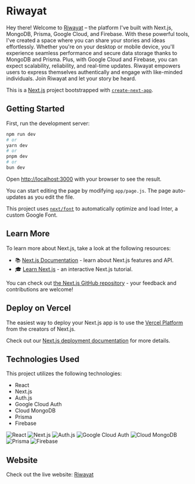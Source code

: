 # Riwayat

Hey there! Welcome to [Riwayat](https://riwayat-blog.vercel.app/) – the platform I've built with Next.js, MongoDB, Prisma, Google Cloud, and Firebase. With these powerful tools, I've created a space where you can share your stories and ideas effortlessly. Whether you're on your desktop or mobile device, you'll experience seamless performance and secure data storage thanks to MongoDB and Prisma. Plus, with Google Cloud and Firebase, you can expect scalability, reliability, and real-time updates.  Riwayat empowers users to express themselves authentically and engage with like-minded individuals. Join Riwayat and let your story be heard.

This is a [Next.js](https://nextjs.org/) project bootstrapped with [`create-next-app`](https://github.com/vercel/next.js/tree/canary/packages/create-next-app).

## Getting Started

First, run the development server:

```bash
npm run dev
# or
yarn dev
# or
pnpm dev
# or
bun dev
```

Open [http://localhost:3000](http://localhost:3000) with your browser to see the result.

You can start editing the page by modifying `app/page.js`. The page auto-updates as you edit the file.

This project uses [`next/font`](https://nextjs.org/docs/basic-features/font-optimization) to automatically optimize and load Inter, a custom Google Font.

## Learn More

To learn more about Next.js, take a look at the following resources:

- 📚 [Next.js Documentation](https://nextjs.org/docs) - learn about Next.js features and API.
- 🎓 [Learn Next.js](https://nextjs.org/learn) - an interactive Next.js tutorial.

You can check out [the Next.js GitHub repository](https://github.com/vercel/next.js/) - your feedback and contributions are welcome!

## Deploy on Vercel

The easiest way to deploy your Next.js app is to use the [Vercel Platform](https://vercel.com/new?utm_medium=default-template&filter=next.js&utm_source=create-next-app&utm_campaign=create-next-app-readme) from the creators of Next.js.

Check out our [Next.js deployment documentation](https://nextjs.org/docs/deployment) for more details.

## Technologies Used

This project utilizes the following technologies:
- React
- Next.js
- Auth.js
- Google Cloud Auth
- Cloud MongoDB
- Prisma
- Firebase
  
![React](https://img.icons8.com/?size=50&id=35989&format=png)  ![Next.js](https://img.icons8.com/color/48/000000/nextjs.png)  ![Auth.js](https://img.icons8.com/ios/50/000000/login-rounded-right.png)  ![Google Cloud Auth](https://img.icons8.com/color/48/000000/google-cloud.png)  ![Cloud MongoDB](https://img.icons8.com/color/48/000000/mongodb.png)  ![Prisma](https://img.icons8.com/?size=50&id=aqb9SdV9P8oC&format=png)  ![Firebase](https://img.icons8.com/color/48/000000/firebase.png)

## Website

Check out the live website: [Riwayat](https://riwayat-blog.vercel.app/)

